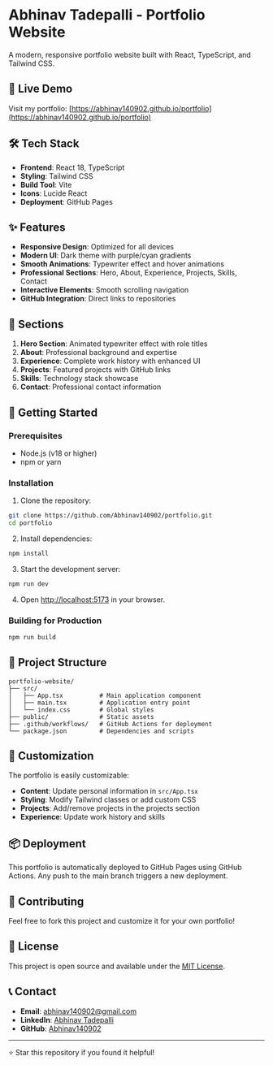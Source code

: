 # Abhinav Tadepalli - Portfolio Website

A modern, responsive portfolio website built with React, TypeScript, and Tailwind CSS.

## 🚀 Live Demo

Visit my portfolio: [https://abhinav140902.github.io/portfolio](https://abhinav140902.github.io/portfolio)

## 🛠️ Tech Stack

- **Frontend**: React 18, TypeScript
- **Styling**: Tailwind CSS
- **Build Tool**: Vite
- **Icons**: Lucide React
- **Deployment**: GitHub Pages

## ✨ Features

- **Responsive Design**: Optimized for all devices
- **Modern UI**: Dark theme with purple/cyan gradients
- **Smooth Animations**: Typewriter effect and hover animations
- **Professional Sections**: Hero, About, Experience, Projects, Skills, Contact
- **Interactive Elements**: Smooth scrolling navigation
- **GitHub Integration**: Direct links to repositories

## 🎯 Sections

1. **Hero Section**: Animated typewriter effect with role titles
2. **About**: Professional background and expertise
3. **Experience**: Complete work history with enhanced UI
4. **Projects**: Featured projects with GitHub links
5. **Skills**: Technology stack showcase
6. **Contact**: Professional contact information

## 🚀 Getting Started

### Prerequisites

- Node.js (v18 or higher)
- npm or yarn

### Installation

1. Clone the repository:
```bash
git clone https://github.com/Abhinav140902/portfolio.git
cd portfolio
```

2. Install dependencies:
```bash
npm install
```

3. Start the development server:
```bash
npm run dev
```

4. Open [http://localhost:5173](http://localhost:5173) in your browser.

### Building for Production

```bash
npm run build
```

## 📁 Project Structure

```
portfolio-website/
├── src/
│   ├── App.tsx          # Main application component
│   ├── main.tsx         # Application entry point
│   └── index.css        # Global styles
├── public/              # Static assets
├── .github/workflows/   # GitHub Actions for deployment
└── package.json         # Dependencies and scripts
```

## 🔧 Customization

The portfolio is easily customizable:

- **Content**: Update personal information in `src/App.tsx`
- **Styling**: Modify Tailwind classes or add custom CSS
- **Projects**: Add/remove projects in the projects section
- **Experience**: Update work history and skills

## 📦 Deployment

This portfolio is automatically deployed to GitHub Pages using GitHub Actions. Any push to the main branch triggers a new deployment.

## 🤝 Contributing

Feel free to fork this project and customize it for your own portfolio!

## 📄 License

This project is open source and available under the [MIT License](LICENSE).

## 📞 Contact

- **Email**: abhinav140902@gmail.com
- **LinkedIn**: [Abhinav Tadepalli](https://www.linkedin.com/in/abhinav-tadepalli-471574214/)
- **GitHub**: [Abhinav140902](https://github.com/Abhinav140902)

---

⭐ Star this repository if you found it helpful! 